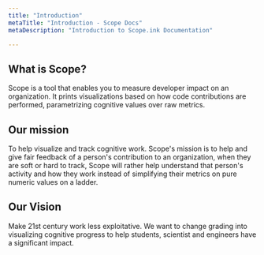 ```yaml
---
title: "Introduction"
metaTitle: "Introduction - Scope Docs"
metaDescription: "Introduction to Scope.ink Documentation"

---
```



## What is Scope?

Scope is a tool that enables you to measure developer impact on an organization. It prints visualizations based on how code contributions are performed, parametrizing cognitive values over raw metrics.

## Our mission

To help visualize and track cognitive work. Scope's mission is to help and give fair feedback of a person's contribution to an organization, when they are soft or hard to track, Scope will rather help understand that person's activity and how they work instead of simplifying their metrics on pure numeric values on a ladder.

## Our Vision

Make 21st century work less exploitative. We want to change grading into visualizing cognitive progress to help students, scientist and engineers have a significant impact.

